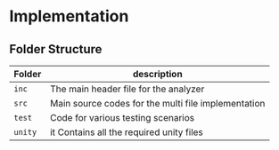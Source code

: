 # Implementation

## Folder Structure
Folder        | description
--------------| ----------------------------------------------
`inc`         | The main header file for the analyzer
`src`         | Main source codes for the multi file implementation
`test`        | Code for various testing scenarios
`unity`       | it Contains all the required unity files